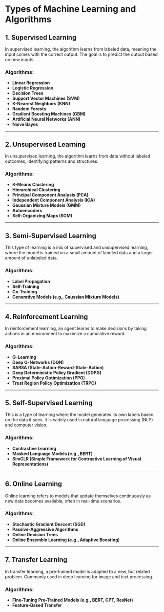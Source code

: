 # Types of Machine Learning and Algorithms

## 1. Supervised Learning
In supervised learning, the algorithm learns from labeled data, meaning the input comes with the correct output. The goal is to predict the output based on new inputs.

### Algorithms:
- **Linear Regression**
- **Logistic Regression**
- **Decision Trees**
- **Support Vector Machines (SVM)**
- **K-Nearest Neighbors (KNN)**
- **Random Forests**
- **Gradient Boosting Machines (GBM)**
- **Artificial Neural Networks (ANN)**
- **Naive Bayes**

---

## 2. Unsupervised Learning
In unsupervised learning, the algorithm learns from data without labeled outcomes, identifying patterns and structures.

### Algorithms:
- **K-Means Clustering**
- **Hierarchical Clustering**
- **Principal Component Analysis (PCA)**
- **Independent Component Analysis (ICA)**
- **Gaussian Mixture Models (GMM)**
- **Autoencoders**
- **Self-Organizing Maps (SOM)**

---

## 3. Semi-Supervised Learning
This type of learning is a mix of supervised and unsupervised learning, where the model is trained on a small amount of labeled data and a larger amount of unlabeled data.

### Algorithms:
- **Label Propagation**
- **Self-Training**
- **Co-Training**
- **Generative Models (e.g., Gaussian Mixture Models)**

---

## 4. Reinforcement Learning
In reinforcement learning, an agent learns to make decisions by taking actions in an environment to maximize a cumulative reward.

### Algorithms:
- **Q-Learning**
- **Deep Q-Networks (DQN)**
- **SARSA (State-Action-Reward-State-Action)**
- **Deep Deterministic Policy Gradient (DDPG)**
- **Proximal Policy Optimization (PPO)**
- **Trust Region Policy Optimization (TRPO)**

---

## 5. Self-Supervised Learning
This is a type of learning where the model generates its own labels based on the data it sees. It is widely used in natural language processing (NLP) and computer vision.

### Algorithms:
- **Contrastive Learning**
- **Masked Language Models (e.g., BERT)**
- **SimCLR (Simple Framework for Contrastive Learning of Visual Representations)**

---

## 6. Online Learning
Online learning refers to models that update themselves continuously as new data becomes available, often in real-time scenarios.

### Algorithms:
- **Stochastic Gradient Descent (SGD)**
- **Passive-Aggressive Algorithms**
- **Online Decision Trees**
- **Online Ensemble Learning (e.g., Adaptive Boosting)**

---

## 7. Transfer Learning
In transfer learning, a pre-trained model is adapted to a new, but related problem. Commonly used in deep learning for image and text processing.

### Algorithms:
- **Fine-Tuning Pre-Trained Models (e.g., BERT, GPT, ResNet)**
- **Feature-Based Transfer**

